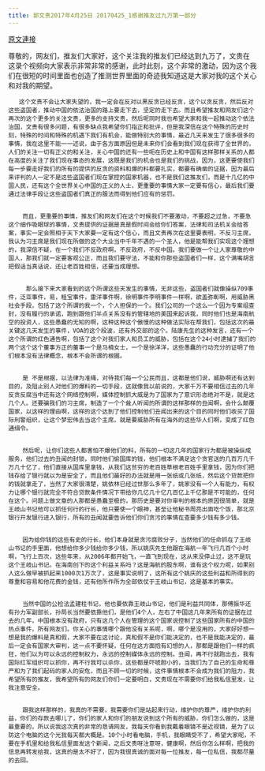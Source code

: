```yaml
---
title: 郭文贵2017年4月25日 20170425_1感谢推友过九万第一部分
---
```


[原文連接](https://gnews.org/ThreadView/53483715)

尊敬的，网友们，推友们大家好，这个关注我的推友们已经达到九万了，文贵在 这录个视频向大家表示非常非常的感谢，此时此刻，这个非常的激动，因为这个我们在很短的时间里面也创造了推测世界里面的奇迹我知道这是大家对我的这个关心和对我的期望。


       这个文贵不会让大家失望的，我一定会在反对以黑反贪已经反贪，这个以贪反贪，然后反对这些盗国者，推动中国的依法治国的路上要走下去，坚定的走下去。而且希望推友和网友们这个再次的这个更多的关注文贵，更多的支持文贵，然后呢同时我也希望大家和我一起推动这个依法治国，文贵有很多问题，有很多缺点我希望你们指正和批评，但是我深信在这个特殊的历史时刻，特殊的时间和特殊的机遇下我们有机会，能做特别大的事情，最近几天来发生了很多很多的事情，我在这里不能一一述说，由于各方面原因但是未来你们会看到我们现在获得了全世界的，人们的关注一切有正义的和关注，关心中国的还有一些呃在历史上和中国有这样那样关系的人都在高度的关注了我们现在事态的发展，这既是我们的机会也是我们的挑战，因为，这更要使我们每一步要走好我们的所有的提供的反贪的资料和爆的料都要扎实，都要有确凿的证据，因为最后来评判的人一定不是这些盗国者们现在掌控的国家机器，也不是我们这推友们，而是十几亿的中国人民，还有这个全世界关心中国的正义的人士，更重要的事情大家一定要有信心，最后我们要通过法律手段让这些盗国者们真正的服法而得到他们应有的惩罚。


        而且，更重要的事情，推友们和网友们在这个时候我们不要激动，不要超之过急，不要急这个细作吸眼球的事情，文贵提供的证据是真是假时间会给你们答案，法律和司法机关会给答案，事实一定会照相于天下大家要一定有这个信心，而且文贵再次在这里要表明，不反习主席，我认为习主席是我们现在所做的这个大业当中千年不遇的一个圣人，他是能帮我们实现这个理想的，我深信不疑，在一个我们不反政府啊，不反政府，不反中国。我们要做一个让人家尊敬的中国人，那我们就一定要客观公正，而且我们要守法，不能和你那些盗国者们一样，这个满嘴胡言把假话当真话说，还让老百姓相信，还要当成理想。


         那么接下来大家看到的这个所谓这些天发生的事情，无非这些，盗国者们就像操纵709事件，泛亚事件，易，租宝事件，雷洋事件啊，徐明事件李明事件一样啊，欲盖弥彰啊，用威胁黑社会手段，包括了这个所谓的我一个，个人担保的一个。我们公司的一个这么一个因为专案组查封，没有履行的承诺，跑到跟他们半点关系没有的管辖地的美国来起诉我，同时他们也是海南航空的投资人，这些愚蠢的无知的啊，这种这种这个傲慢的这种做法实际在帮我们，包括这次的最关键这几天发生的事件，VOA的这个段波，还有外交部的这个。陆康先生的这种发言，还有一个这个所谓的红色通告啊，包括了这个对我们家人和员工的威胁，包括在这个24小时逮捕了我们的两个这个这个董事方正的董事一个是马楠女士，一个是徐洋洋，这些愚蠢的行动充分的证明了他们根本没有法律概念，根本不会所谓的根据。


        是 不是根据，以法律为准绳，对待我们每一个公民而且，这都是他们说，威胁啊还有达到目的，及阻止别人对他们的爆料的一切手段，这就像我以前说的，大家千万不要相信过去的几年反贪反腐当中还有这个网络控制啊，媒体控制抓大威是为了国家为了意识形态绝对不是，就是这几个人。还要骗我们的习主席，制造了一个个耸人听闻的所谓的这样那样的丑闻啊，会什么颠覆国家，以这样的理由啊，这样的这个达到了他们控制他们丑闻出来的这个目的同时他们收买了国际刑警组织，让这个梦宏伟去当这个主席，就是要威胁所有在海外的这些华人们啊，变成了红色通缉令。


        然后呢，让你们这些人都害怕不爆他们的料，所有的一切这几年的国家行为都是被操纵成服务，他们过去的丑闻的封锁，同时他们偷国库的钱，他们根本不满足这个贪官送的几百万几千万几十亿了，他们直接从国库里拿钱，从我们这贫穷的老百姓草根老百姓手里拿钱，因为你们把钱存给了银行就以为是安全了，而且他们最好的办法就是用一张纸或几张纸，然后这个贷款把你的钱就拿走了，当然了大家很清楚，姚依林已经过世那么多年了，姚家没有一个人有能力，有权力让哪个银行就完全不符合贷款条件情况下带给你几亿几十亿几百亿上千亿那是不可能的，任何在这个。问题上做文章的人那都是愚蠢至极的，那历史是要对你审判的根本的原因很简单，就是王岐山书记他可以抓任何行的行长，他只要使一个眼神，甚至让他秘书周亮出面吃个饭，那北京银行开发银行进入银行，所有的丑闻就要告诉他们你们贪污的事情在查要多少钱有多少钱。


        因为给你钱的这些有史的行长，他们本身就是贪污腐败分子，当然他们的任命抓在了王岐山书记的手里面，他想给你多少钱给你多少钱，所以姚庆先生他跟在海航一年飞行几百个小时啊，飞行上百次，这些年来，从2006年都开始飞，一直飞到现在，这从来没停止过，这不是玩这个王岐山书记。在海南创下的这个利益关系吗？这是海航的股东啊，谁有这个权力呢，如果别人这么做早被抓起来1000次1万次了，这是事实说明了，这所有这个姚庆的这些利益和所得到的尊重和容易和他花费的金钱，还有他所作所为全部依仗于王岐山书记，这是基本的事实。


        当然中国的公检法孟建柱书记，他也要依靠王岐山书记，他们是利益共同体，那傅振华还有孙力军副部长，孙局长当然要依靠他们，是他们4个人，左右了中国这几年来所有的证据在过去的几年，中国根本没有政府，只有这几个人在管理的这个国家说控制了这些国家所有的中国的热点事件，所有网友们。你关心的事情哪个跟他没有关系呢，啊，哪个是没用的，大家好好想一想是我的爆料是真和假，大家不要在这讨论，真和假不是你们能决定的，也不是我能决定的，最后一定会有国家大审判，这一点不要怀疑，任何在这方面抱有幻想的人，那都是跟他们一样的疯狂，他们以为可以永远的控制权力，永远的控制媒体永远的控制。丑闻，再不行就跑出去，我有国际红军组织可以抓你，再不行我可以杀你，这些都是吓唬胆小的，当我们为了自己的生命和尊严和为了我们起码的家人的安危，而且不顾一切的时候，这件事情根本不会成为我们的阻力，我希望所有的推友，我希望所有的网友们你们一定要明白，文贵现在不需要你们给我私信里发，让我注意安全。


        跟我这样那样的，我真的不需要，我需要你们是站起来行动，维护你的尊严，维护你的利益，你们的存款去哪儿了，你们的家人和你们的朋友说到这个所有的威胁，你们怎么做的，这是最重要的，所以说我这次真的非常的恳请网友，我每天你看到我戴着眼镜不是近视镜，是为了以防这个电脑的这个光我每天都大概是。10个小时看电脑，手机，我眼睛受不了，希望大家呢，不要在手机里和给我私信里面发这个新闻，之后文贵呀注意呀，健康啊，然后你怎么样啊，把我的信息再转发给我，这真的是太不好了，因为我很真诚的面对每一位推友，每一位私信，我都尽量的去回。
